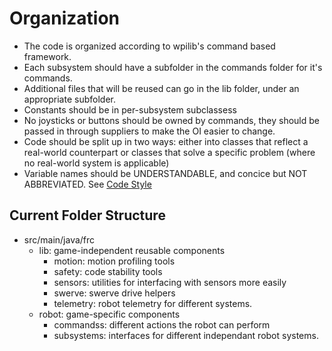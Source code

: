 # Organization
- The code is organized according to wpilib's command based framework.
- Each subsystem should have a subfolder in the commands folder for it's commands.
- Additional files that will be reused can go in the lib folder, under an appropriate subfolder.
- Constants should be in per-subsystem subclassess
- No joysticks or buttons should be owned by commands, they should be passed in through suppliers to make the OI easier to change.
- Code should be split up in two ways: either into classes that reflect a real-world counterpart or classes that solve a specific problem (where no real-world system is applicable)
- Variable names should be UNDERSTANDABLE, and concice but NOT ABBREVIATED. See [Code Style](Code_Style.md)

## Current Folder Structure
- src/main/java/frc
  - lib: game-independent reusable components
    - motion: motion profiling tools
    - safety: code stability tools
    - sensors: utilities for interfacing with sensors more easily
    - swerve: swerve drive helpers
    - telemetry: robot telemetry for different systems.
  - robot: game-specific components
    - commandss: different actions the robot can perform
    - subsystems: interfaces for different independant robot systems.